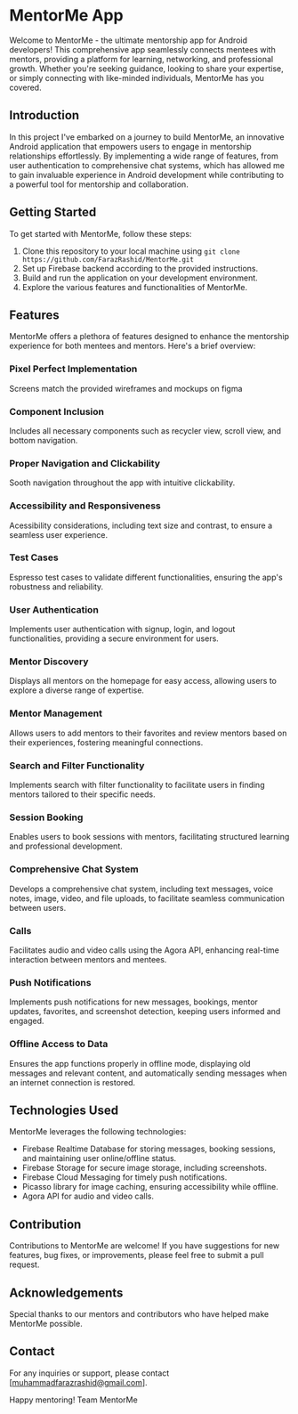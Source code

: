# MentorMe App

Welcome to MentorMe - the ultimate mentorship app for Android developers! This comprehensive app seamlessly connects mentees with mentors, providing a platform for learning, networking, and professional growth. Whether you're seeking guidance, looking to share your expertise, or simply connecting with like-minded individuals, MentorMe has you covered.

## Introduction

In this project I've embarked on a journey to build MentorMe, an innovative Android application that empowers users to engage in mentorship relationships effortlessly. By implementing a wide range of features, from user authentication to comprehensive chat systems, which has allowed me to gain invaluable experience in Android development while contributing to a powerful tool for mentorship and collaboration.

## Getting Started

To get started with MentorMe, follow these steps:

1. Clone this repository to your local machine using `git clone https://github.com/FarazRashid/MentorMe.git`
2. Set up Firebase backend according to the provided instructions.
3. Build and run the application on your development environment.
4. Explore the various features and functionalities of MentorMe.

## Features

MentorMe offers a plethora of features designed to enhance the mentorship experience for both mentees and mentors. Here's a brief overview:

### Pixel Perfect Implementation
Screens match the provided wireframes and mockups on figma

### Component Inclusion
Includes all necessary components such as recycler view, scroll view, and bottom navigation.

### Proper Navigation and Clickability
Sooth navigation throughout the app with intuitive clickability.

### Accessibility and Responsiveness
Acessibility considerations, including text size and contrast, to ensure a seamless user experience.

### Test Cases
Espresso test cases to validate different functionalities, ensuring the app's robustness and reliability.

### User Authentication
Implements user authentication with signup, login, and logout functionalities, providing a secure environment for users.

### Mentor Discovery
Displays all mentors on the homepage for easy access, allowing users to explore a diverse range of expertise.

### Mentor Management
Allows users to add mentors to their favorites and review mentors based on their experiences, fostering meaningful connections.

### Search and Filter Functionality
Implements search with filter functionality to facilitate users in finding mentors tailored to their specific needs.

### Session Booking
Enables users to book sessions with mentors, facilitating structured learning and professional development.

### Comprehensive Chat System
Develops a comprehensive chat system, including text messages, voice notes, image, video, and file uploads, to facilitate seamless communication between users.

### Calls
Facilitates audio and video calls using the Agora API, enhancing real-time interaction between mentors and mentees.

### Push Notifications
Implements push notifications for new messages, bookings, mentor updates, favorites, and screenshot detection, keeping users informed and engaged.

### Offline Access to Data
Ensures the app functions properly in offline mode, displaying old messages and relevant content, and automatically sending messages when an internet connection is restored.

## Technologies Used

MentorMe leverages the following technologies:

- Firebase Realtime Database for storing messages, booking sessions, and maintaining user online/offline status.
- Firebase Storage for secure image storage, including screenshots.
- Firebase Cloud Messaging for timely push notifications.
- Picasso library for image caching, ensuring accessibility while offline.
- Agora API for audio and video calls.

## Contribution

Contributions to MentorMe are welcome! If you have suggestions for new features, bug fixes, or improvements, please feel free to submit a pull request.


## Acknowledgements

Special thanks to our mentors and contributors who have helped make MentorMe possible.

## Contact

For any inquiries or support, please contact [muhammadfarazrashid@gmail.com].

Happy mentoring!
Team MentorMe
